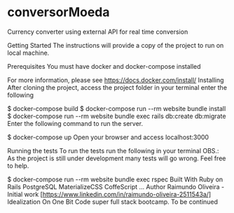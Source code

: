 # conversorMoeda

Currency converter using external API for real time conversion

Getting Started
The instructions will provide a copy of the project to run on local machine.

Prerequisites
You must have docker and docker-compose installed

For more information, please see https://docs.docker.com/install/ 
Installing
After cloning the project, access the project folder in your terminal enter the following

$ docker-compose build
$ docker-compose run --rm website bundle install
$ docker-compose run --rm website bundle exec rails db:create db:migrate
Enter the following command to run the server.

$ docker-compose up
Open your browser and access localhost:3000

Running the tests
To run the tests run the following in your terminal OBS.: As the project is still under development many tests will go wrong. Feel free to help.

$ docker-compose run --rm website bundle exec rspec
Built With
Ruby on Rails
PostgreSQL
MaterializeCSS
CoffeScript
...
Author
Raimundo Oliveira - Initial work [https://www.linkedin.com/in/raimundo-oliveira-2511543a/]
Idealization
On One Bit Code super full stack bootcamp.
To be continued
